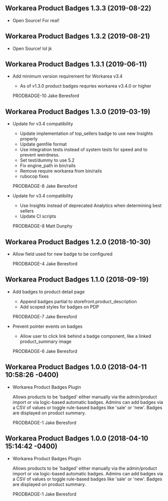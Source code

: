 Workarea Product Badges 1.3.3 (2019-08-22)
--------------------------------------------------------------------------------

*   Open Source! For real!



Workarea Product Badges 1.3.2 (2019-08-21)
--------------------------------------------------------------------------------

*   Open Source! lol jk



Workarea Product Badges 1.3.1 (2019-06-11)
--------------------------------------------------------------------------------

*   Add minimum version requirement for Workarea v3.4

    * As of v1.3.0 product badges requries workarea v3.4.0 or higher

    PRODBADGE-10
    Jake Beresford



Workarea Product Badges 1.3.0 (2019-03-19)
--------------------------------------------------------------------------------

*   Update for v3.4 compatibility

    * Update implementation of top_sellers badge to use new Insights properly
    * Update gemfile format
    * Use integration tests instead of system tests for speed and to prevent weirdness.
    * Set test/dummy to use 5.2
    * Fix engine_path in bin/rails
    * Remove require workarea from bin/rails
    * rubocop fixes

    PRODBADGE-8
    Jake Beresford

*   Update for v3.4 compatibility

    * Use Insights instead of deprecated Analytics when determining best sellers
    * Update CI scripts

    PRODBADGE-8
    Matt Dunphy



Workarea Product Badges 1.2.0 (2018-10-30)
--------------------------------------------------------------------------------

*   Allow field used for new badge to be configured

    PRODBADGE-4
    Jake Beresford



Workarea Product Badges 1.1.0 (2018-09-19)
--------------------------------------------------------------------------------

*   Add badges to product detail page

    * Append badges partial to storefront.product_description
    * Add scoped styles for badges on PDP

    PRODBADGE-7
    Jake Beresford

*   Prevent pointer events on badges

    * Allow user to click link behind a badge component, like a linked product_summary image

    PRODBADGE-6
    Jake Beresford



Workarea Product Badges 1.0.0 (2018-04-11 10:58:26 -0400)
--------------------------------------------------------------------------------

*   Workarea Product Badges Plugin

    Allows products to be 'badged' either manually via the admin/product import or
    via logic-based automatic badges.  Admins can add badges via a CSV of
    values or toggle rule-based badges like 'sale' or 'new'.  Badges are
    displayed on product summary.

    PRODBADGE-1
    Jake Beresford


Workarea Product Badges 1.0.0 (2018-04-10 15:14:42 -0400)
--------------------------------------------------------------------------------

*   Workarea Product Badges Plugin

    Allows products to be 'badged' either manually via the admin/product import or
    via logic-based automatic badges.  Admins can add badges via a CSV of
    values or toggle rule-based badges like 'sale' or 'new'.  Badges are
    displayed on product summary.

    PRODBADGE-1
    Jake Beresford
